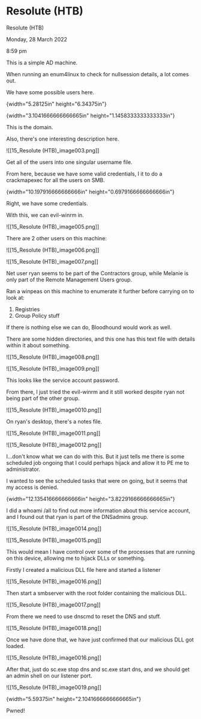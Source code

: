 # Resolute (HTB)

Resolute (HTB)

Monday, 28 March 2022

8:59 pm

This is a simple AD machine.

When running an enum4linux to check for nullsession details, a lot comes out.

&#x20;

We have some possible users here.

{width="5.28125in" height="6.34375in"}

&#x20;

{width="3.1041666666666665in" height="1.1458333333333333in"}

This is the domain.

&#x20;

Also, there's one interesting description here.

!\[\[15\_Resolute (HTB)\_image003.png]]

&#x20;

Get all of the users into one singular username file.

&#x20;

From here, because we have some valid credentials, I it to do a crackmapexec for all the users on SMB.

&#x20;

{width="10.197916666666666in" height="0.6979166666666666in"}

Right, we have some credentials.

&#x20;

With this, we can evil-winrm in.

&#x20;

!\[\[15\_Resolute (HTB)\_image005.png]]

&#x20;

There are 2 other users on this machine:

!\[\[15\_Resolute (HTB)\_image006.png]]

&#x20;

!\[\[15\_Resolute (HTB)\_image007.png]]

Net user ryan seems to be part of the Contractors group, while Melanie is only part of the Remote Management Users group.

&#x20;

Ran a winpeas on this machine to enumerate it further before carrying on to look at:

1. Registries
2. Group Policy stuff

&#x20;

If there is nothing else we can do, Bloodhound would work as well.

&#x20;

There are some hidden directories, and this one has this text file with details within it about something.

!\[\[15\_Resolute (HTB)\_image008.png]]

&#x20;

!\[\[15\_Resolute (HTB)\_image009.png]]

This looks like the service account password.

&#x20;

From there, I just tried the evil-winrm and it still worked despite ryan not being part of the other group.

!\[\[15\_Resolute (HTB)\_image0010.png]]

&#x20;

On ryan's desktop, there's a notes file.

!\[\[15\_Resolute (HTB)\_image0011.png]]

&#x20;

!\[\[15\_Resolute (HTB)\_image0012.png]]

&#x20;

I...don't know what we can do with this. But it just tells me there is some scheduled job ongoing that I could perhaps hijack and allow it to PE me to administrator.

&#x20;

I wanted to see the scheduled tasks that were on going, but it seems that my access is denied.

{width="12.135416666666666in" height="3.8229166666666665in"}

I did a whoami /all to find out more information about this service account, and I found out that ryan is part of the DNSadmins group.

&#x20;

!\[\[15\_Resolute (HTB)\_image0014.png]]

&#x20;

!\[\[15\_Resolute (HTB)\_image0015.png]]

&#x20;

This would mean I have control over some of the processes that are running on this device, allowing me to hijack DLLs or something.

Firstly I created a malicious DLL file here and started a listener

!\[\[15\_Resolute (HTB)\_image0016.png]]

&#x20;

Then start a smbserver with the root folder containing the malicious DLL.

!\[\[15\_Resolute (HTB)\_image0017.png]]

&#x20;

From there we need to use dnscmd to reset the DNS and stuff.

!\[\[15\_Resolute (HTB)\_image0018.png]]

Once we have done that, we have just confirmed that our malicious DLL got loaded.

!\[\[15\_Resolute (HTB)\_image0016.png]]

&#x20;

&#x20;

After that, just do sc.exe stop dns and sc.exe start dns, and we should get an admin shell on our listener port.

!\[\[15\_Resolute (HTB)\_image0019.png]]

&#x20;

{width="5.59375in" height="2.1041666666666665in"}

Pwned!

&#x20;
